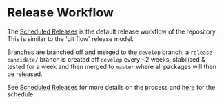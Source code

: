 # Release Workflow

The [Scheduled Releases][scheduled-releases] is the default release workflow of the repository. This is similar to the 'git flow' release model.

Branches are branched off and merged to the `develop` branch, a `release-candidate/` branch is created off `develop` every ~2 weeks, stabilised & tested for a week and then merged to `master` where all packages will then be released.

See [Scheduled Releases][scheduled-releases] for more details on the process and [here][schedule] for the schedule.

[scheduled-releases]: https://product-fabric.atlassian.net/wiki/spaces/AFP/pages/986055983
[schedule]: https://product-fabric.atlassian.net/secure/Roadmap.jspa?projectKey=FABDODGEM&rapidView=386
